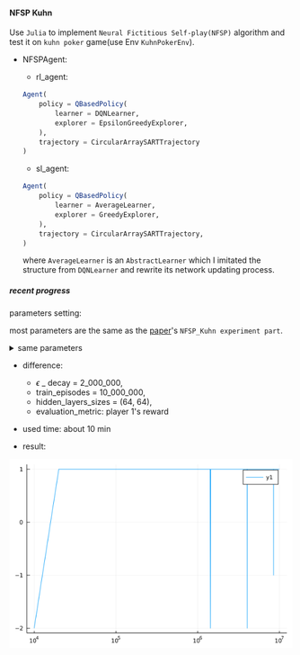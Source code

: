 #### NFSP Kuhn

Use `Julia` to implement `Neural Fictitious Self-play(NFSP)` algorithm and test it on `kuhn poker` game(use Env `KuhnPokerEnv`).

* NFSPAgent:
    
    * rl_agent: 
    ```julia
    Agent(
        policy = QBasedPolicy(
            learner = DQNLearner,
            explorer = EpsilonGreedyExplorer,
        ),
        trajectory = CircularArraySARTTrajectory
    )
    ```

    * sl_agent:
    ```julia
    Agent(
        policy = QBasedPolicy(
            learner = AverageLearner,
            explorer = GreedyExplorer,
        ),
        trajectory = CircularArraySARTTrajectory,
    )
    ```
    
    where `AverageLearner` is an `AbstractLearner` which I imitated the structure from `DQNLearner` and rewrite its network updating process.

##### recent progress

parameters setting:

most parameters are the same as the [paper](https://arxiv.org/abs/2103.00187)'s `NFSP_Kuhn experiment part`.

<details>
    <summary> same parameters </summary>
    
      
      * anticipatory_param = 0.1,
      * eval_every = 10_000,
      * learn_freq = 128,
      * batch_size = 128,
      * min_buffer_size_to_learn = 1_000,
      * optimizer = Descent,

      * SL_buffer_capacity = 2_000_000,
      * SL_learning_rate = 0.01,

      * RL_buffer_capacity = 200_000,
      * update_target_network_every = 19200,
      * discount_factor = 1.0,
      * RL_learning_rate = 0.01,
      * $\epsilon$ _ init = 0.06,
      * $\epsilon$ _ end = 0.001,
      * $\epsilon$ _ decay kind = linear.

</details>

* difference:
  * $\epsilon$ _ decay = 2_000_000,
  * train_episodes = 10_000_000, 
  * hidden_layers_sizes = (64, 64),
  * evaluation_metric: player 1's reward


* used time: about 10 min

* result:

![result](./result.png)
